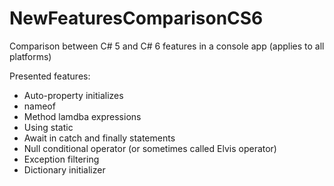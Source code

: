 # NewFeaturesComparisonCS6
Comparison between C# 5 and C# 6 features in a console app (applies to all platforms)

Presented features:
- Auto-property initializes
- nameof
- Method lamdba expressions
- Using static
- Await in catch and finally statements
- Null conditional operator (or sometimes called Elvis operator)
- Exception filtering
- Dictionary initializer
